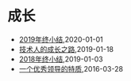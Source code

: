 # 成长
* [2019年终小结](/2020/2020-01-01-retrospect2019),2020-01-01
* [技术人的成长之路](/2019/2019-01-18-growth-road-for-technologist),2019-01-18
* [2018年终小结](/2019/2019-01-03-retrospect2018),2019-01-03
* [一个优秀领导的特质](/2016/2016-03-28-leader-character),2016-03-28
